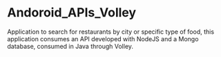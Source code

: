 # Andoroid_APIs_Volley
Application to search for restaurants by city or specific type of food, this application consumes an API developed with NodeJS and a Mongo database, consumed in Java through Volley.
